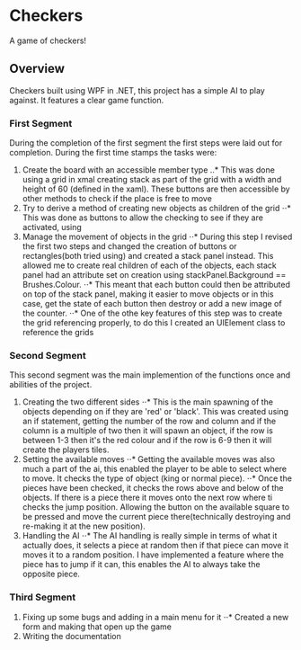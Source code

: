 # Checkers
A game of checkers! 
## Overview
Checkers built using WPF in .NET, this project has a simple AI to play against. It features a clear game function.

### First Segment
During the completion of the first segment the first steps were laid out for completion. During the first time stamps the tasks were:
1. Create the board with an accessible member type
..* This was done using a grid in xmal creating stack as part of the grid with a width and height of 60 (defined in the xaml). These buttons are then accessible by other methods to check if the place is free to move
2. Try to derive a method of creating new objects as children of the grid
⋅⋅* This was done as buttons to allow the checking to see if they are activated, using
3. Manage the movement of objects in the grid
⋅⋅* During this step I revised the first two steps and changed the creation of buttons or rectangles(both tried using) and created a stack panel instead. This allowed me to create real children of each of the objects, each stack panel had an attribute set on creation using stackPanel.Background == Brushes.Colour. 
⋅⋅* This meant that each button could then be attributed on top of the stack panel, making it easier to move objects or in this case, get the state of each button then destroy or add a new image of the counter. 
⋅⋅* One of the othe key features of this step was to create the grid referencing properly, to do this I created an UIElement class to reference the grids 
### Second Segment
This second segment was the main implemention of the functions once and abilities of the project.
1. Creating the two different sides
⋅⋅* This is the main spawning of the objects depending on if they are 'red' or 'black'. This was created using an if statement, getting the number of the row and column and if the column is a multiple of two then it will spawn an object, if the row is between 1-3 then it's the red colour and if the row is 6-9 then it will create the players tiles.
2. Setting the available moves
⋅⋅* Getting the available moves was also much a part of the ai, this enabled the player to be able to select where to move. It checks the type of object (king or normal piece).
⋅⋅* Once the pieces have been checked, it checks the rows above and below of the objects. If there is a piece there it moves onto the next row where ti checks the jump position. Allowing the button on the available square to be pressed and move the current piece there(technically destroying and re-making it at the new position).
3. Handling the AI
⋅⋅* The AI handling is really simple in terms of what it actually does, it selects a piece at random then if that piece can move it moves it to a random position. I have implemented a feature where the piece has to jump if it can, this enables the AI to always take the opposite piece. 
### Third Segment
1. Fixing up some bugs and adding in a main menu for it
⋅⋅* Created a new form and making that open up the game
2. Writing the documentation
